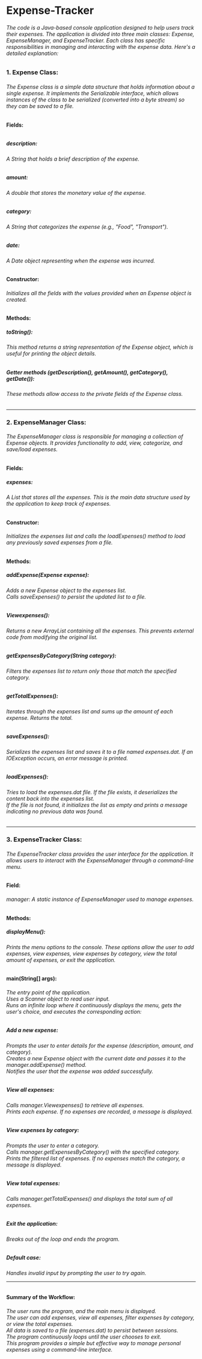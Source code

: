 # Expense-Tracker

<h6>The code is a Java-based console application designed to help users track their expenses. The application is divided into three main classes: Expense, ExpenseManager, and ExpenseTracker. Each class has specific responsibilities in managing and interacting with the expense data. Here's a detailed explanation:</h6>

<h3>1. Expense Class:</h3>
<h6>The Expense class is a simple data structure that holds information about a single expense. It implements the Serializable interface, which allows instances of the class to be serialized (converted into a byte stream) so they can be saved to a file.</h6>

<h4>Fields:</h4>
<h6><h5>description:</h5>  <h6>A String that holds a brief description of the expense.<br></h6>
<h5>amount: </h5><h6>A double that stores the monetary value of the expense.<br></h6>
<h5>category: </h5><h6> A String that categorizes the expense (e.g., "Food", "Transport").<br></h6>
<h5>date: </h5> <h6>A Date object representing when the expense was incurred.</h6>

<h4>Constructor:</h4>
<h6>Initializes all the fields with the values provided when an Expense object is created.</h6>

<h4>Methods:</h4>
<h5>toString():</h5><h6>This method returns a string representation of the Expense object, which is useful for printing the object details.</h6>
<h5>Getter methods (getDescription(), getAmount(), getCategory(), getDate()): <h5><h6>These methods allow access to the private fields of the Expense class.</h6>

------------------------------------------------------------------------------------------------------------------------------------------------------------------------

<h3>2. ExpenseManager Class:</h3>
<h6>The ExpenseManager class is responsible for managing a collection of Expense objects. It provides functionality to add, view, categorize, and save/load expenses.</h6>

<h4>Fields:</h4>
<h5>expenses:</h5><h6> A List<Expense> that stores all the expenses. This is the main data structure used by the application to keep track of expenses.</h6>
  
<h4>Constructor:</h4>
<h6>Initializes the expenses list and calls the loadExpenses() method to load any previously saved expenses from a file.</h6>

<h4>Methods:</h4>
<h5>addExpense(Expense expense):</h5>
<h6>Adds a new Expense object to the expenses list.<br>
Calls saveExpenses() to persist the updated list to a file.</h6>

<h5>Viewexpenses():</h5>
<h6>Returns a new ArrayList containing all the expenses. This prevents external code from modifying the original list.<h6>

<h5>getExpensesByCategory(String category):</h5>
<h6>Filters the expenses list to return only those that match the specified category.</h6>

<h5>getTotalExpenses():</h5>
<h6>Iterates through the expenses list and sums up the amount of each expense. Returns the total.</h6>

<h5>saveExpenses():</h5>
<h6>Serializes the expenses list and saves it to a file named expenses.dat. If an IOException occurs, an error message is printed.</h6>

<h5>loadExpenses():</h5>
<h6>Tries to load the expenses.dat file. If the file exists, it deserializes the content back into the expenses list.<br>
If the file is not found, it initializes the list as empty and prints a message indicating no previous data was found.</h6>

------------------------------------------------------------------------------------------------------------------------------------------------------------------------

<h3>3. ExpenseTracker Class:</h3>
<h6>The ExpenseTracker class provides the user interface for the application. It allows users to interact with the ExpenseManager through a command-line menu.</h6>

<h4>Field:</h4>
<h6>manager: A static instance of ExpenseManager used to manage expenses.</h6>

<h4>Methods:</h4>
<h5>displayMenu():</h5>
<h6>Prints the menu options to the console. These options allow the user to add expenses, view expenses, view expenses by category, view the total amount of expenses, or exit the application.</h6>

<h4>main(String[] args):</h4>
<h6>The entry point of the application.<br>
Uses a Scanner object to read user input.<br>
Runs an infinite loop where it continuously displays the menu, gets the user's choice, and executes the corresponding action:</h6>

<h5>Add a new expense:</h5>
<h6>Prompts the user to enter details for the expense (description, amount, and category).<br>
Creates a new Expense object with the current date and passes it to the manager.addExpense() method.<br>
Notifies the user that the expense was added successfully.</h6>

<h5>View all expenses:</h5>
<h6>Calls manager.Viewexpenses() to retrieve all expenses.<br>
Prints each expense. If no expenses are recorded, a message is displayed.</h6>

<h5>View expenses by category:</h5>
<h6>Prompts the user to enter a category.<br>
Calls manager.getExpensesByCategory() with the specified category.<br>
Prints the filtered list of expenses. If no expenses match the category, a message is displayed.</h6>

<h5>View total expenses:</h5>
<h6>Calls manager.getTotalExpenses() and displays the total sum of all expenses.</h6>

<h5>Exit the application:</h5>
<h6>Breaks out of the loop and ends the program.</h6>

<h5>Default case:</h5>
<h6>Handles invalid input by prompting the user to try again.

------------------------------------------------------------------------------------------------------------------------------------------------------------------------

<h4>Summary of the Workflow:</h4>
<h6>The user runs the program, and the main menu is displayed.<br>
The user can add expenses, view all expenses, filter expenses by category, or view the total expenses.<br>
All data is saved to a file (expenses.dat) to persist between sessions.<br>
The program continuously loops until the user chooses to exit.<br>
This program provides a simple but effective way to manage personal expenses using a command-line interface.</h6>






